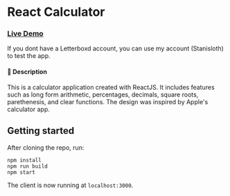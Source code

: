 # React Calculator

### [Live Demo](https://skukhniy.github.io/ssc-calculator/)
If you dont have a Letterboxd account, you can use my account (Stanisloth) to test the app.

#### 📝 Description
This is a calculator application created with ReactJS. It includes features such as long form arithmetic, percentages, decimals, square roots, parethenesis, and clear functions. The design was inspired by Apple's calculator app. 

 
## Getting started

After cloning the repo, run:

```
npm install
npm run build
npm start
```

The client is now running at `localhost:3000`.
